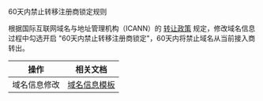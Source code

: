 ﻿60天内禁止转移注册商锁定规则

根据国际互联网域名与地址管理机构（ICANN）的 [转让政策](https://www.icann.org/resources/pages/transfer-policy-2016-06-01-en) 规定，修改域名信息过程中勾选开启 "60天内禁止转移注册商锁定"，60天内将禁止域名从当前接入商转出。

| 操作 | 相关文档 | 
|---------|---------|
| 域名信息修改 | [域名信息模板](https://intl.cloud.tencent.com/zh/document/product/242/45182) | 